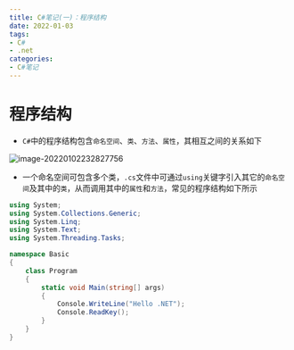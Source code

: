 ```yaml
---
title: C#笔记(一)：程序结构
date: 2022-01-03
tags:
- C#
- .net
categories:
- C#笔记
---
```


# 程序结构

- `C#`中的程序结构包含`命名空间`、`类`、`方法`、`属性`，其相互之间的关系如下

![image-20220102232827756](https://s2.loli.net/2022/01/02/G2haZpAy6Yw3Ble.png)
<br>


- 一个命名空间可包含多个类，`.cs`文件中可通过`using`关键字引入其它的`命名空间`及其中的`类`，从而调用其中的`属性`和`方法`，常见的程序结构如下所示

```C#
using System;
using System.Collections.Generic;
using System.Linq;
using System.Text;
using System.Threading.Tasks;

namespace Basic
{
    class Program
    {
        static void Main(string[] args)
        {
            Console.WriteLine("Hello .NET");
            Console.ReadKey();
        }
    }
}
```

